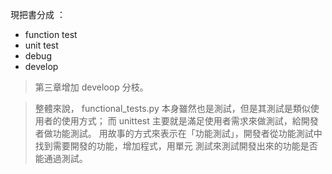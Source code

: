 現把書分成 ：

* function test
* unit test
* debug
* develop

> 第三章增加 develoop 分枝。

> 整體來說， functional_tests.py 本身雖然也是測試，但是其測試是類似使用者的使用方式；
> 而 unittest 主要就是滿足使用者需求來做測試，給開發者做功能測試。
> 用故事的方式來表示在「功能測試」，開發者從功能測試中找到需要開發的功能，增加程式，用單元
> 測試來測試開發出來的功能是否能通過測試。
